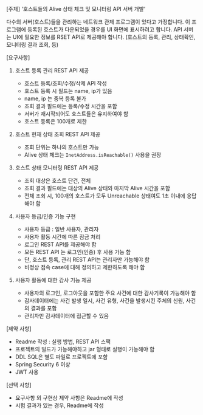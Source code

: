 [주제]
'호스트들의 Alive 상태 체크 및 모니터링 API 서버 개발'

다수의 서버(호스트)들을 관리하는 네트워크 관제 프로그램이 있다고 가정합니다.
이 프로그램에 등록된 호스트가 다운되었을 경우를 UI 화면에 표시하려고 합니다.
API 서버는 UI에 필요한 정보를 RSET API로 제공해야 합니다.
(호스트의 등록, 관리, 상태확인, 모니터링 결과 조회, 등)


[요구사항]
1. 호스트 등록 관리 REST API 제공
   - 호스트 등록/조회/수정/삭제 API 작성
   - 호스트 등록 시 필드는 name, ip가 있음
   - name, ip 는 중복 등록 불가
   - 조회 결과 필드에는 등록/수정 시간을 포함
   - 서버가 재시작되어도 호스트들은 유지하여야 함
   - 호스트 등록은 100개로 제한

2. 호스트 현재 상태 조회 REST API 제공
   - 조회 단위는 하나의 호스트만 가능
   - Alive 상태 체크는 `InetAddress.isReachable()` 사용을 권장

3. 호스트 상태 모니터링 REST API 제공
   - 조회 대상은 호스트 단건, 전체
   - 조회 결과 필드에는 대상의 Alive 상태와 마지막 Alive 시간을 포함
   - 전체 조회 시, 100개의 호스트가 모두 Unreachable 상태여도 1초 이내에 응답해야 함

4. 사용자 등급/인증 기능 구현
   - 사용자 등급 : 일반 사용자, 관리자
   - 사용자 활동 시간에 따른 잠금 처리
   - 로그인 REST API를 제공해야 함
   - 모든 REST API 는 로그인(인증) 후 사용 가능 함
   - 단, 호스트 등록, 관리 REST API는 관리자만 가능해야 함
   - 비정상 접속 case에 대해 정의하고 제한하도록 해야 함

5. 사용자 활동에 대한 감사 기능 제공
   - 사용자의 로그인, 로그아웃을 포함한 주요 사건에 대한 감사기록이 가능해야 함
   - 감사데이터에는 사건 발생 일시, 사건 유형, 사건을 발생시킨 주체의 신원, 사건의 결과를 포함
   - 관리자만 감사데이터에 접근할 수 있음


[제약 사항]
- Readme 작성 : 실행 방법, REST API 스팩
- 프로젝트의 빌드가 가능해야하고 jar 형태로 실행이 가능해야 함
- DDL SQL은 별도 파일로 프로젝트에 포함
- Spring Security 6 이상
- JWT 사용


[선택 사항]
- 요구사항 외 구현상 제약 사항은 Readme에 작성
- 시험 결과가 있는 경우, Readme에 작성
